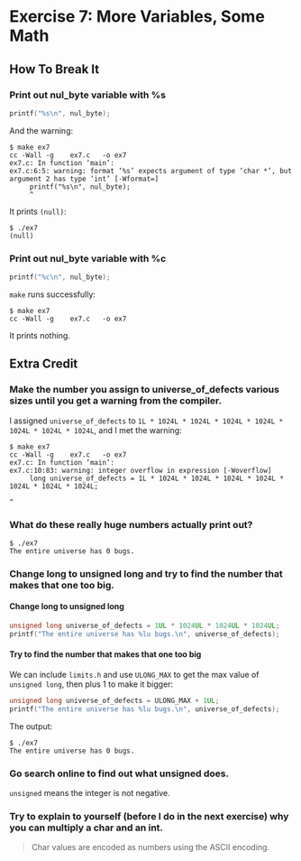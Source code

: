 # Exercise 7: More Variables, Some Math
## How To Break It
### Print out nul_byte variable with %s
```c
printf("%s\n", nul_byte);
```
And the warning:
```
$ make ex7
cc -Wall -g    ex7.c   -o ex7
ex7.c: In function ‘main’:
ex7.c:6:5: warning: format ‘%s’ expects argument of type ‘char *’, but argument 2 has type ‘int’ [-Wformat=]
     printf("%s\n", nul_byte);
     ^
```
It prints `(null)`:
```
$ ./ex7
(null)
```
### Print out nul_byte variable with %c
```c
printf("%c\n", nul_byte);
```
`make` runs successfully:
```
$ make ex7
cc -Wall -g    ex7.c   -o ex7
```
It prints nothing.
## Extra Credit
### Make the number you assign to universe_of_defects various sizes until you get a warning from the compiler.
I assigned `universe_of_defects` to `1L * 1024L * 1024L * 1024L * 1024L * 1024L * 1024L * 1024L`, and I met the warning:
```
$ make ex7
cc -Wall -g    ex7.c   -o ex7
ex7.c: In function ‘main’:
ex7.c:10:83: warning: integer overflow in expression [-Woverflow]
     long universe_of_defects = 1L * 1024L * 1024L * 1024L * 1024L * 1024L * 1024L * 1024L;
                                                                                   ^
```
### What do these really huge numbers actually print out?
```
$ ./ex7
The entire universe has 0 bugs.
```
### Change long to unsigned long and try to find the number that makes that one too big.
#### Change long to unsigned long
```c
unsigned long universe_of_defects = 1UL * 1024UL * 1024UL * 1024UL;
printf("The entire universe has %lu bugs.\n", universe_of_defects);
```
#### Try to find the number that makes that one too big
We can include `limits.h` and use `ULONG_MAX` to get the max value of `unsigned long`, then plus 1 to make it bigger:
```c
unsigned long universe_of_defects = ULONG_MAX + 1UL;
printf("The entire universe has %lu bugs.\n", universe_of_defects);
```
The output:
```
$ ./ex7
The entire universe has 0 bugs.
```
### Go search online to find out what unsigned does.
`unsigned` means the integer is not negative.
### Try to explain to yourself (before I do in the next exercise) why you can multiply a char and an int.
> Char values are encoded as numbers using the ASCII encoding.
